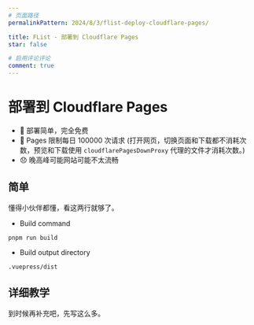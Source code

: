 ```yaml
---
# 页面路径
permalinkPattern: 2024/8/3/flist-deploy-cloudflare-pages/

title: FList - 部署到 Cloudflare Pages 
star: false

# 启用评论评论
comment: true
---
```

# 部署到 Cloudflare Pages 
- 🎉 部署简单，完全免费
- 🎉 Pages 限制每日 100000 次请求 (打开网页，切换页面和下载都不消耗次数，预览和下载使用 ```cloudflarePagesDownProxy``` 代理的文件才消耗次数。)
- 😞 晚高峰可能网站可能不太流畅

## 简单
懂得小伙伴都懂，看这两行就够了。

- Build command
``` shell
pnpm run build
```
- Build output directory
``` shell
.vuepress/dist
```

## 详细教学
到时候再补充吧，先写这么多。
